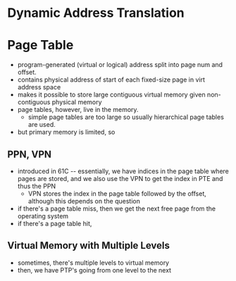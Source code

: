 # Dynamic Address Translation
# Page Table
* program-generated (virtual or logical) address split into page num and offset.
* contains physical address of start of each fixed-size page in virt address space
* makes it possible to store large contiguous virtual memory given non-contiguous physical memory
* page tables, however, live in the memory.
	* simple page tables are too large so usually hierarchical page tables are used.
* but primary memory is limited, so 
## PPN, VPN
* introduced in 61C -- essentially, we have indices in the page table where pages are stored, and we also use the VPN to get the index in PTE and thus the PPN
	* VPN stores the index in the page table followed by the offset, although this depends on the question
* if there's a page table miss, then we get the next free page from the operating system
* if there's a page table hit,
## Virtual Memory with Multiple Levels
* sometimes, there's multiple levels to virtual memory
* then, we have PTP's going from one level to the next